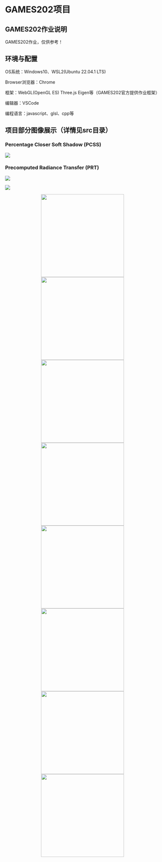 # GAMES202项目

## GAMES202作业说明

GAMES202作业，仅供参考！

## 环境与配置

OS系统：Windows10、WSL2(Ubuntu 22.04.1 LTS)

Browser浏览器：Chrome

框架：WebGL(OpenGL ES) Three.js Eigen等（GAMES202官方提供作业框架）

编辑器：VSCode

编程语言：javascript、glsl、cpp等

## 项目部分图像展示（详情见src目录）

### Percentage Closer Soft Shadow (PCSS)

<img src="https://github.com/mofashaoye/GAMES202/blob/main/src/1/images/PCSS_3.png" />

### Precomputed Radiance Transfer (PRT)

<img src="https://github.com/mofashaoye/GAMES202/blob/main/src/2/images/CornellBox/x.png"></img>

<img src="https://github.com/mofashaoye/GAMES202/blob/main/src/2/images/Skybox2/x.png"></img>

<div align="center">
  <img src="https://github.com/mofashaoye/GAMES202/blob/main/src/2/images/GraceCathedral/0.png" height = 270></img>
  <img src="https://github.com/mofashaoye/GAMES202/blob/main/src/2/images/GraceCathedral/1.png" height = 270></img>
   <img src="https://github.com/mofashaoye/GAMES202/blob/main/src/2/images/GraceCathedral/2.png" height = 270></img>
    <img src="https://github.com/mofashaoye/GAMES202/blob/main/src/2/images/GraceCathedral/3.png" height = 270></img>
</div>


<div align="center">
  <img src="https://github.com/mofashaoye/GAMES202/blob/main/src/2/images/CornellBox/0.png" height = 270></img>
  <img src="https://github.com/mofashaoye/GAMES202/blob/main/src/2/images/GraceCathedral/0.png" height = 270></img>
   <img src="https://github.com/mofashaoye/GAMES202/blob/main/src/2/images/Indoor/0.png" height = 270></img>
    <img src="https://github.com/mofashaoye/GAMES202/blob/main/src/2/images/Skybox/0.png" height = 270></img>
</div>
